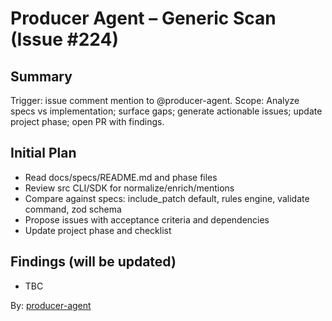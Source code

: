 # Producer Agent – Generic Scan (Issue #224)

## Summary
Trigger: issue comment mention to @producer-agent.
Scope: Analyze specs vs implementation; surface gaps; generate actionable issues; update project phase; open PR with findings.

## Initial Plan
- Read docs/specs/README.md and phase files
- Review src CLI/SDK for normalize/enrich/mentions
- Compare against specs: include_patch default, rules engine, validate command, zod schema
- Propose issues with acceptance criteria and dependencies
- Update project phase and checklist

## Findings (will be updated)
- TBC

By: [producer-agent](https://app.a5c.ai/a5c/agents/development/producer-agent)
